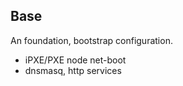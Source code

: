 

## Base

An foundation, bootstrap configuration.

- iPXE/PXE node net-boot
- dnsmasq, http services
